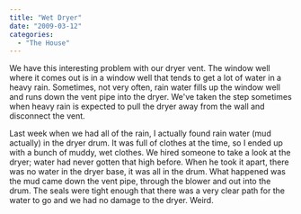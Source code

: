 ```yaml
---
title: "Wet Dryer"
date: "2009-03-12"
categories: 
  - "The House"
---
```


We have this interesting problem with our dryer vent. The window well where it comes out is in a window well that tends to get a lot of water in a heavy rain. Sometimes, not very often, rain water fills up the window well and runs down the vent pipe into the dryer. We've taken the step sometimes when heavy rain is expected to pull the dryer away from the wall and disconnect the vent.

Last week when we had all of the rain, I actually found rain water (mud actually) in the dryer drum. It was full of clothes at the time, so I ended up with a bunch of muddy, wet clothes. We hired someone to take a look at the dryer; water had never gotten that high before. When he took it apart, there was no water in the dryer base, it was all in the drum. What happened was the mud came down the vent pipe, through the blower and out into the drum. The seals were tight enough that there was a very clear path for the water to go and we had no damage to the dryer. Weird.
